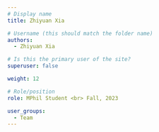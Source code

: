 ```yaml
---
# Display name
title: Zhiyuan Xia

# Username (this should match the folder name)
authors:
  - Zhiyuan Xia

# Is this the primary user of the site?
superuser: false

weight: 12

# Role/position
role: MPhil Student <br> Fall, 2023

user_groups:
  - Team
---
```


